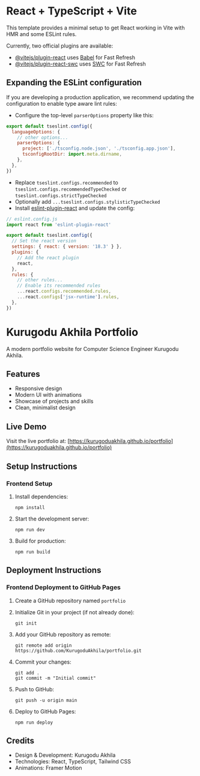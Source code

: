 # React + TypeScript + Vite

This template provides a minimal setup to get React working in Vite with HMR and some ESLint rules.

Currently, two official plugins are available:

- [@vitejs/plugin-react](https://github.com/vitejs/vite-plugin-react/blob/main/packages/plugin-react/README.md) uses [Babel](https://babeljs.io/) for Fast Refresh
- [@vitejs/plugin-react-swc](https://github.com/vitejs/vite-plugin-react-swc) uses [SWC](https://swc.rs/) for Fast Refresh

## Expanding the ESLint configuration

If you are developing a production application, we recommend updating the configuration to enable type aware lint rules:

- Configure the top-level `parserOptions` property like this:

```js
export default tseslint.config({
  languageOptions: {
    // other options...
    parserOptions: {
      project: ['./tsconfig.node.json', './tsconfig.app.json'],
      tsconfigRootDir: import.meta.dirname,
    },
  },
})
```

- Replace `tseslint.configs.recommended` to `tseslint.configs.recommendedTypeChecked` or `tseslint.configs.strictTypeChecked`
- Optionally add `...tseslint.configs.stylisticTypeChecked`
- Install [eslint-plugin-react](https://github.com/jsx-eslint/eslint-plugin-react) and update the config:

```js
// eslint.config.js
import react from 'eslint-plugin-react'

export default tseslint.config({
  // Set the react version
  settings: { react: { version: '18.3' } },
  plugins: {
    // Add the react plugin
    react,
  },
  rules: {
    // other rules...
    // Enable its recommended rules
    ...react.configs.recommended.rules,
    ...react.configs['jsx-runtime'].rules,
  },
})
```

# Kurugodu Akhila Portfolio

A modern portfolio website for Computer Science Engineer Kurugodu Akhila.

## Features

- Responsive design
- Modern UI with animations
- Showcase of projects and skills
- Clean, minimalist design

## Live Demo

Visit the live portfolio at: [https://kurugoduakhila.github.io/portfolio](https://kurugoduakhila.github.io/portfolio)

## Setup Instructions

### Frontend Setup

1. Install dependencies:
   ```
   npm install
   ```

2. Start the development server:
   ```
   npm run dev
   ```

3. Build for production:
   ```
   npm run build
   ```

## Deployment Instructions

### Frontend Deployment to GitHub Pages

1. Create a GitHub repository named `portfolio`

2. Initialize Git in your project (if not already done):
   ```
   git init
   ```

3. Add your GitHub repository as remote:
   ```
   git remote add origin https://github.com/KurugoduAkhila/portfolio.git
   ```

4. Commit your changes:
   ```
   git add .
   git commit -m "Initial commit"
   ```

5. Push to GitHub:
   ```
   git push -u origin main
   ```

6. Deploy to GitHub Pages:
   ```
   npm run deploy
   ```

## Credits

- Design & Development: Kurugodu Akhila
- Technologies: React, TypeScript, Tailwind CSS
- Animations: Framer Motion
